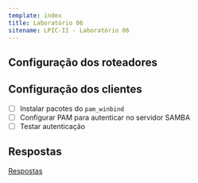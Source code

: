 ```yaml
---
template: index
title: Laboratório 06
sitename: LPIC-II - Laboratório 06
---
```


## Configuração dos roteadores


## Configuração dos clientes

* [ ] Instalar pacotes do `pam_winbind`
* [ ] Configurar PAM para autenticar no servidor SAMBA
* [ ] Testar autenticação

## Respostas

[Respostas](respostas01.md)
